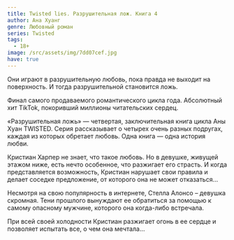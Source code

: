 ```yaml
---
title: Twisted lies. Разрушительная лож. Книга 4
author: Ана Хуанг
genre: Любовный роман
series: Twisted
tags:
  - 18+
image: /src/assets/img/7dd07cef.jpg
have: true
---
```

Они играют в разрушительную любовь, пока правда не выходит на поверхность. И тогда разрушительной становится ложь.

Финал самого продаваемого романтического цикла года. Абсолютный хит TikTok, покоривший миллионы читательских сердец.

«Разрушительная ложь» — четвертая, заключительная книга цикла Аны Хуан TWISTED. Серия рассказывает о четырех очень разных подругах, каждая из которых обретает любовь. Одна книга — одна история любви.

Кристиан Харпер не знает, что такое любовь. Но в девушке, живущей этажом ниже, есть нечто особенное, что разжигает его страсть. И когда представляется возможность, Кристиан нарушает свои правила и делает соседке предложение, от которого она не может отказаться…

Несмотря на свою популярность в интернете, Стелла Алонсо – девушка скромная. Тени прошлого вынуждают ее обратиться за помощью к самому опасному мужчине, которого она когда-либо встречала.

При всей своей холодности Кристиан разжигает огонь в ее сердце и позволяет испытать все, о чем она мечтала…
